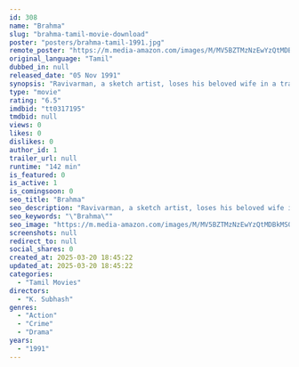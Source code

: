 ```yaml
---
id: 308
name: "Brahma"
slug: "brahma-tamil-movie-download"
poster: "posters/brahma-tamil-1991.jpg"
remote_poster: "https://m.media-amazon.com/images/M/MV5BZTMzNzEwYzQtMDBkMS00MDQzLWJiYzEtMWEzY2M2OGFmZDBmXkEyXkFqcGdeQXVyMjA4OTI5NDQ@._V1_SX300.jpg"
original_language: "Tamil"
dubbed_in: null
released_date: "05 Nov 1991"
synopsis: "Ravivarman, a sketch artist, loses his beloved wife in a tragic flight accident. When he helps the police track a dangerous criminal, the miscreant vows to seek revenge on Ravivarman."
type: "movie"
rating: "6.5"
imdbid: "tt0317195"
tmdbid: null
views: 0
likes: 0
dislikes: 0
author_id: 1
trailer_url: null
runtime: "142 min"
is_featured: 0
is_active: 1
is_comingsoon: 0
seo_title: "Brahma"
seo_description: "Ravivarman, a sketch artist, loses his beloved wife in a tragic flight accident. When he helps the police track a dangerous criminal, the miscreant vows to seek revenge on Ravivarman."
seo_keywords: "\"Brahma\""
seo_image: "https://m.media-amazon.com/images/M/MV5BZTMzNzEwYzQtMDBkMS00MDQzLWJiYzEtMWEzY2M2OGFmZDBmXkEyXkFqcGdeQXVyMjA4OTI5NDQ@._V1_SX300.jpg"
screenshots: null
redirect_to: null
social_shares: 0
created_at: 2025-03-20 18:45:22
updated_at: 2025-03-20 18:45:22
categories:
  - "Tamil Movies"
directors:
  - "K. Subhash"
genres:
  - "Action"
  - "Crime"
  - "Drama"
years:
  - "1991"
---
```

